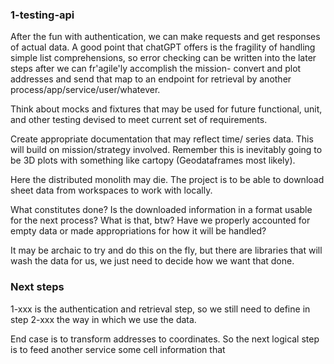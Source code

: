 ### 1-testing-api

After the fun with authentication, we can make requests and get responses of actual data. A good point that chatGPT offers is the fragility of handling simple list comprehensions, so error checking can be written into the later steps after we can fr'agile'ly accomplish the mission- convert and plot addresses and send that map to an endpoint for retrieval by another process/app/service/user/whatever.

Think about mocks and fixtures that may be used for future functional, unit, and other testing devised to meet current set of requirements. 

Create appropriate documentation that may reflect time/ series data. This will build on mission/strategy involved. Remember this is inevitably going to be 3D plots with something like cartopy (Geodataframes most likely). 

Here the distributed monolith may die. The project is to be able to download sheet data from workspaces to work with locally. 

What constitutes done? Is the downloaded information in a format usable for the next process? What is that, btw? Have we properly accounted for empty data or made appropriations for how it will be handled? 

It may be archaic to try and do this on the fly, but there are libraries that will wash the data for us, we just need to decide how we want that done. 

### Next steps

1-xxx is the authentication and retrieval step, so we still need to define in step 2-xxx the way in which we use the data.

End case is to transform addresses to coordinates. So the next logical step is to feed another service some cell information that 